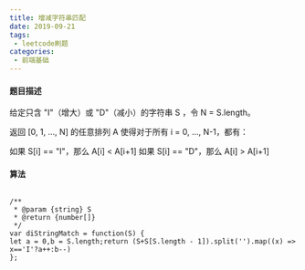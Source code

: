 ```yaml
---
title: 增减字符串匹配
date: 2019-09-21
tags:
 - leetcode刷题
categories:
 - 前端基础
---
```


#### 题目描述

给定只含 "I"（增大）或 "D"（减小）的字符串 S ，令 N = S.length。

返回 [0, 1, ..., N] 的任意排列 A 使得对于所有 i = 0, ..., N-1，都有：

如果 S[i] == "I"，那么 A[i] < A[i+1]
如果 S[i] == "D"，那么 A[i] > A[i+1]


#### 算法

```

/**
 * @param {string} S
 * @return {number[]}
 */
var diStringMatch = function(S) {  
let a = 0,b = S.length;return (S+S[S.length - 1]).split('').map((x) => x=='I'?a++:b--)
};




```
